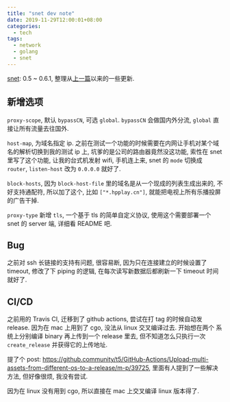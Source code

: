```yaml
---
title: "snet dev note"
date: 2019-11-29T12:00:01+08:00
categories:
  - tech
tags:
  - network
  - golang
  - snet
---
```



[snet](https://github.com/monsterxx03/snet): 0.5 ~ 0.6.1, 整理从[上一篇](/2019/06/20/snet-dev-note-support-macos/)以来的一些更新.

## 新增选项

`proxy-scope`, 默认 `bypassCN`, 可选 `global`. `bypassCN` 会做国内外分流, `global` 直接让所有流量去往国外.


`host-map`, 为域名指定 ip. 之前在测试一个功能的时候需要在内网让手机对某个域名的解析切换到我的测试 ip 上, 坑爹的是公司的路由器竟然没这功能, 索性在 snet 里写了这个功能, 让我的台式机发射 wifi, 手机连上来, snet 的 `mode` 切换成 `router`, `listen-host` 改为 `0.0.0.0` 就好了.


`block-hosts`, 因为 `block-host-file` 里的域名是从一个现成的列表生成出来的, 不好支持通配符, 所以加了这个, 比如 `["*.hpplay.cn"]`, 就能把电视上所有乐播投屏的广告干掉.


`proxy-type` 新增 `tls`, 一个基于 tls 的简单自定义协议, 使用这个需要部署一个 snet 的 server 端, 详细看 README 吧.


## Bug

之前对 ssh 长链接的支持有问题, 很容易断, 因为只在连接建立的时候设置了 timeout, 修改了下 piping 的逻辑, 在每次读写新数据后都刷新一下 timeout 时间就好了.

## CI/CD

之前用的 Travis CI, 迁移到了 github actions, 尝试在打 tag 的时候自动发 release. 因为在 mac 上用到了 cgo, 没法从 linux 交叉编译过去. 开始想在两个
系统上分别编译 binary 再上传到一个 release 里去, 但不知道怎么只执行一次 `create_release` 并获得它的上传地址.


提了个 post: https://github.community/t5/GitHub-Actions/Upload-multi-assets-from-different-os-to-a-release/m-p/39725, 里面有人提到了一些解决方法, 但好像很烦, 我没有尝试.

因为在 linux 没有用到 cgo, 所以直接在 mac 上交叉编译 linux 版本得了.
